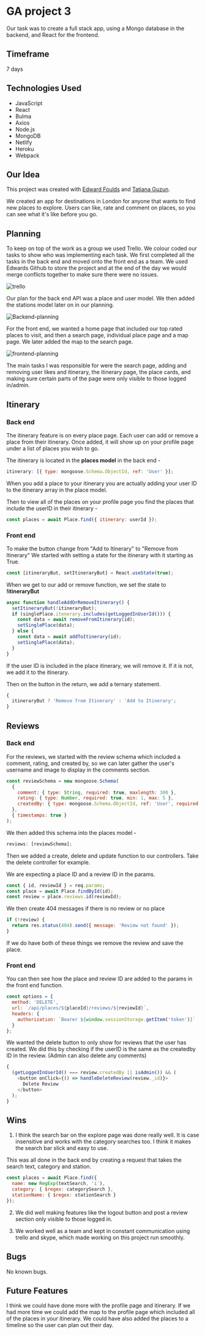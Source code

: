 # GA project 3

Our task was to create a full stack app, using a Mongo database in the backend, and React for the frontend.

## Timeframe

7 days

## Technologies Used

- JavaScript
- React
- Bulma
- Axios
- Node.js
- MongoDB
- Netlify
- Heroku
- Webpack

## Our Idea

This project was created with [Edward Foulds](https://github.com/FouldsEJ) and [Tatiana Guzun](https://github.com/TatianaRG).

We created an app for destinations in London for anyone that wants to find new places to explore. Users can like, rate and comment on places, so you can see what it's like before you go.

## Planning

To keep on top of the work as a group we used Trello. We colour coded our tasks to show who was implementing each task. We first completed all the tasks in the back end and moved onto the front end as a team. We used Edwards Github to store the project and at the end of the day we would merge conflicts together to make sure there were no issues.

![trello](./readme/trello-board.png)

Our plan for the back end API was a place and user model. We then added the stations model later on in our planning.

![Backend-planning](./readme/backend-planning.png)

For the front end, we wanted a home page that included our top rated places to visit, and then a search page, individual place page and a map page. We later added the map to the search page.

![frontend-planning](./readme/frontend-planning.png)

The main tasks I was responsible for were the search page, adding and removing user likes and itinerary, the itinerary page, the place cards, and making sure certain parts of the page were only visible to those logged in/admin.

## Itinerary

### Back end

The itinerary feature is on every place page. Each user can add or remove a place from their itinerary. Once added, it will show up on your profile page under a list of places you wish to go.

The itinerary is located in the **places model** in the back end -

```javascript
itinerary: [{ type: mongoose.Schema.ObjectId, ref: 'User' }];
```

When you add a place to your itinerary you are actually adding your user ID to the itinerary array in the place model.

Then to view all of the places on your profile page you find the places that include the userID in their itinerary -

```javascript
const places = await Place.find({ itinerary: userId });
```

### Front end

To make the button change from "Add to Itinerary" to "Remove from Itinerary" We started with setting a state for the itinerary with it starting as True.

```javascript
const [itineraryBut, setItineraryBut] = React.useState(true);
```

When we get to our add or remove function, we set the state to **!itineraryBut**

```javascript
async function handleAddOrRemoveItinerary() {
  setItineraryBut(!itineraryBut);
  if (singlePlace.itenerary.includes(getLoggedInUserId())) {
    const data = await removeFromItinerary(id);
    setSinglePlace(data);
  } else {
    const data = await addToItinerary(id);
    setSinglePlace(data);
  }
}
```

If the user ID is included in the place itinerary, we will remove it. If it is not, we add it to the itinerary.

Then on the button in the return, we add a ternary statement.

```javascript
{
  itineraryBut ? 'Remove from Itinerary' : 'Add to Itinerary';
}
```

## Reviews

### Back end

For the reviews, we started with the review schema which included a comment, rating, and created by, so we can later gather the user's username and image to display in the comments section.

```javascript
const reviewSchema = new mongoose.Schema(
  {
    comment: { type: String, required: true, maxlength: 300 },
    rating: { type: Number, required: true, min: 1, max: 5 },
    createdBy: { type: mongoose.Schema.ObjectId, ref: 'User', required: true }
  },
  { timestamps: true }
);
```

We then added this schema into the places model -

```javascript
reviews: [reviewSchema];
```

Then we added a create, delete and update function to our controllers. Take the delete controller for example.

We are expecting a place ID and a review ID in the params.

```javascript
const { id, reviewId } = req.params;
const place = await Place.findById(id);
const review = place.reviews.id(reviewId);
```

We then create 404 messages if there is no review or no place

```javascript
if (!review) {
  return res.status(404).send({ message: 'Review not found' });
}
```

If we do have both of these things we remove the review and save the place.

### Front end

You can then see how the place and review ID are added to the params in the front end function.

```javascript
const options = {
  method: 'DELETE',
  url: `/api/places/${placeId}/reviews/${reviewId}`,
  headers: {
    authorization: `Bearer ${window.sessionStorage.getItem('token')}`
  }
};
```

We wanted the delete button to only show for reviews that the user has created. We did this by checking if the userID is the same as the createdby ID in the review. (Admin can also delete any comments)

```javascript
{
  (getLoggedInUserId() === review.createdBy || isAdmin()) && (
    <button onClick={() => handleDeleteReview(review._id)}>
      Delete Review
    </button>
  );
}
```

## Wins

1.  I think the search bar on the explore page was done really well. It is case insensitive and works with the category searches too. I think it makes the search bar slick and easy to use.

This was all done in the back end by creating a request that takes the search text, category and station.

```javascript
const places = await Place.find({
  name: new RegExp(textSearch, 'i'),
  category: { $regex: categorySearch },
  stationName: { $regex: stationSearch }
});
```

2.  We did well making features like the logout button and post a review section only visible to those logged in.

3.  We worked well as a team and kept in constant communication using trello and skype, which made working on this project run smoothly.

## Bugs

No known bugs.

## Future Features

I think we could have done more with the profile page and itinerary. If we had more time we could add the map to the profile page which included all of the places in your itinerary. We could have also added the places to a timeline so the user can plan out their day.
